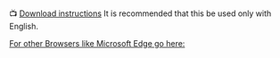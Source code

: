 📺 [Download instructions](https://www.youtube.com/watch?v=QYfmLjLHDMg)
It is recommended that this be used only with English.

[For other Browsers like Microsoft Edge go here:](https://github.com/Artepti/PoisonAIBros)
